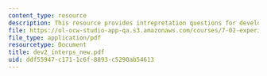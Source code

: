 ```yaml
---
content_type: resource
description: This resource provides intrepretation questions for development day 2.
file: https://ol-ocw-studio-app-qa.s3.amazonaws.com/courses/7-02-experimental-biology-communication-spring-2005/ddf55947c1711c6f8893c5290ab54613_dev2_interps_new.pdf
file_type: application/pdf
resourcetype: Document
title: dev2_interps_new.pdf
uid: ddf55947-c171-1c6f-8893-c5290ab54613
---
```

